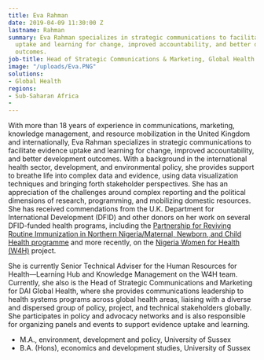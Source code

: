 ```yaml
---
title: Eva Rahman
date: 2019-04-09 11:30:00 Z
lastname: Rahman
summary: Eva Rahman specializes in strategic communications to facilitate evidence
  uptake and learning for change, improved accountability, and better development
  outcomes.
job-title: Head of Strategic Communications & Marketing, Global Health
image: "/uploads/Eva.PNG"
solutions:
- Global Health
regions:
- Sub-Saharan Africa
- 
---
```


With more than 18 years of experience in communications, marketing, knowledge management, and resource mobilization in the United Kingdom and internationally, Eva Rahman specializes in strategic communications to facilitate evidence uptake and learning for change, improved accountability, and better development outcomes. With a background in the international health sector, development, and environmental policy, she provides support to breathe life into complex data and evidence, using data visualization techniques and bringing forth stakeholder perspectives. She has an appreciation of the challenges around complex reporting and the political dimensions of research, programming, and mobilizing domestic resources. She has received commendations from the U.K. Department for International Development (DFID) and other donors on her work on several DFID-funded health programs, including the [Partnership for Reviving Routine Immunization in Northern Nigeria/Maternal, Newborn, and Child Health programme](https://www.dai.com/our-work/projects/nigeria-partnership-for-reviving-routine-immunization-in-northern-nigeria-slash-maternal-newborn-and-child-health-prrinn-slash-mnch) and more recently, on the [Nigeria Women for Health (W4H)](https://www.dai.com/our-work/projects/nigeria-women-for-health-w4h) project. 

She is currently Senior Technical Adviser for the Human Resources for Health—Learning Hub and Knowledge Management on the W4H team. Currently, she also is the Head of Strategic Communications and Marketing for DAI Global Health, where she provides communications leadership to health systems programs across global health areas, liaising with a diverse and dispersed group of policy, project, and technical stakeholders globally. She participates in policy and advocacy networks and is also responsible for organizing panels and events to support evidence uptake and learning. 

* M.A., environment, development and policy, University of Sussex
* B.A. (Hons), economics and development studies, University of Sussex